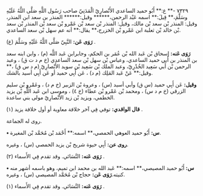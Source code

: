 ٧٣٢٩ -** ع:** أَبُو حميد الساعدي الأَنْصارِيّ الْمَدَنِيّ صاحب رَسُول اللَّهِ صَلَّى اللَّهُ عَلَيْهِ وسَلَّمَ،** قِيلَ:** اسمه عَبْد الرحمن،****** وقيل:****** المنذر بن سعد ابن المنذر، وقيل: المنذر بْن سعد بْن مالك، وقيل: المنذر بْن سعد بْن عَمْرو بْن سعد بْن المنذر بْن سعد بْن خالد بْن ثعلبة ابن عَمْرو بْن الخزرج،** يقال:** أنه عم سهل بْن سعد الساعدي.

**رَوَى عَن:** النَّبِيّ صَلَّى اللَّهُ عَلَيْهِ وسَلَّمَ (ع) .

**رَوَى عَنه:** إسحاق بْن عَبد الله بْن عُمَر بن الحكم، وجابرابن عَبد اللَّه (م) ، وابن ابنه سعد بن المنذر بن أَبي حميد الساعدي، وعباس بْن سهل بْن سعد الساعدي (خ م د ت ق) ، وعبد الرحمن بْن أَبي سَعِيد الخُدْرِيّ، وعبد الملك بْن سَعِيد بْن سويد الأَنْصارِيّ (م د س ق) ،** وقيل:** عَنْ عَبد المَلِك (م د) ، عَن أَبِي حميد أو عَن أَبِي أسيد بالشك.

**وقيل:** عَن أَبِي حميد (س ق) وأبي أسيد (س) ، وعروة بْن الزبير (خ م د) ، وعَمْرو بْن سليم الزرقي (خ م د س) ، ومحمد بْن عَمْرو بْن عطاء (خ ٤) ، وموسى ابن عَبد اللَّهِ بْن يزيد الخطمي، ويزيد بْن زيد الأَنْصارِيّ مولى بني ساعدة.

**قال الواقدي:** توفي فِي آخر خلافة معاوية أو أول خلافة يزيد (١) .

روى له الجماعة.

**• س:** أَبُو حميد العوهي الحمصي،** اسمه:** أَحْمَد بْن مُحَمَّد بْن المغيرة.

**روى عن:** أَبِي حيوة شريح بْن يزيد الحمصي (س) ، وغيره.

**رَوَى عَنه:** النَّسَائي. وقد تقدم فِي الأَسماء (٢) .

**• س:** أَبُو حميد المصيصي،** اسمه:** عَبد الله بن محمد ابن تميم، وهو باسمه أشهر منه كنيته.**رَوَى عَن:** حجاج بْن مُحَمَّد المصيصي (س) ، وغيره.

**رَوَى عَنه:** النَّسَائي. وقد تقدم فِي الأَسماء (١) .